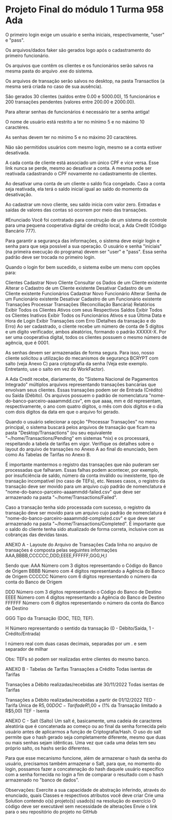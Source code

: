 # Projeto Final do módulo 1 Turma 958 Ada
O primeiro login exige um usuário e senha iniciais, respectivamente, "user" e "pass".

Os arquivos/dados faker são gerados logo após o cadastramento do primeiro funcionário.

Os arquivos que contêm os clientes e os funcionários serão salvos na mesma pasta do arquivo .exe do sistema.

Os arquivos de transação serão salvos no desktop, na pasta Transactios (a mesma será criada no caso de sua ausência).

São gerados 30 clientes (saldos entre 0.00 e 5000.00), 15 funcionários e 200 transações pendentes (valores entre 200.00 e 2000.00).

Para alterar senhas de funcionários é necessário ter a senha antiga!

O nome de usuário está restrito a ter no mínimo 5 e no máximo 10 caractéres.

As senhas devem ter no mínimo 5 e no máximo 20 caractéres.

Não são permitidos usuários com mesmo login, mesmo se a conta estiver desativada.

A cada conta de cliente está associado um único CPF e vice versa. Esse link nunca se perde, mesmo ao desativar a conta. A mesma pode ser reativada cadastrando o CPF novamente no cadastramento de clientes.

Ao desativar uma conta de um cliente o saldo fica congelado. Caso a conta seja reativada, ela terá o saldo inicial igual ao saldo do momento da desativação.

Ao cadastrar um novo cliente, seu saldo inicia com valor zero. Entradas e saídas de valores das contas só ocorrem por meio das transações.

#Enunciado
Você foi contratado para construção de um sistema de controle para uma pequena cooperativa digital de crédito local, a Ada Credit (Código Bancário 777).

Para garantir a segurança das informações, o sistema deve exigir login e senha para que seja possível a sua operação. O usuário e senha "iniciais" (na primeira execução do programa) devem ser "user" e "pass". Essa senha padrão deve ser trocada no primeiro login.

Quando o login for bem sucedido, o sistema exibe um menu com opções para:

Clientes Cadastrar Novo Cliente Consultar os Dados de um Cliente existente Alterar o Cadastro de um Cliente existente Desativar Cadastro de um Cliente existente Funcionários Cadastrar Novo Funcionário Alterar Senha de um Funcionário existente Desativar Cadastro de um Funcionário existente Transações Processar Transações (Reconciliação Bancária) Relatórios Exibir Todos os Clientes Ativos com seus Respectivos Saldos Exibir Todos os Clientes Inativos Exibir Todos os Funcionários Ativos e sua Última Data e Hora de Login Exibir Transações com Erro (Detalhes da transação e do Erro) Ao ser cadastrado, o cliente recebe um número de conta de 5 dígitos e um dígito verificador, ambos aleatórios, formando o padrão XXXXX-X. Por ser uma cooperativa digital, todos os clientes possuem o mesmo número de agência, que é 0001.

As senhas devem ser armazenadas de forma segura. Para isso, nosso cliente solicitou a utilização do mecanismos de segurança BCRYPT com salto (veja Anexo C) para criptografia da senha (Veja este exemplo. Entretanto, use o salto em vez do WorkFactor).

A Ada Credit recebe, diariamente, do "Sistema Nacional de Pagamentos Integrado" múltiplos arquivos representando transações bancárias que envolvam seus clientes. Essas transações podem ser de Entrada (Crédito) ou Saída (Débito). Os arquivos possuem o padrão de nomenclatura "nome-do-banco-parceiro-aaaammdd.csv", em que aaaa, mm e dd representam, respectivamente, o ano com quatro dígitos, o mês com dois dígitos e o dia com dois dígitos da data em que o arquivo foi gerado.

Quando o usuário selecionar a opção "Processar Transações" no menu principal, o sistema buscará pelos arquivos de transação que ficam na pasta "Desktop/Transactions" (ou seu equivalente "~/home/Transactions/Pending" em sistemas *nix) e os processará, respeitando a tabela de tarifas em vigor. Verifique os detalhes sobre o layout do arquivo de transações no Anexo A ao final do enunciado, bem como As Tabelas de Tarifas no Anexo B.

É importante mantermos o registro das transações que não puderam ser processadas que falharam. Essas falhas podem acontecer, por exemplo, por insuficiência de saldo, número da conta inválido ou inexistente, tipo de transação incompatível (no caso de TEFs), etc. Nesses casos, o registro da transação deve ser movido para um arquivo cujo padrão de nomenclatura é "nome-do-banco-parceiro-aaaammdd-failed.csv" que deve ser armazenado na pasta "~/home/Transactions/Failed".

Caso a transação tenha sido processada com sucesso, o registro da transação deve ser movido para um arquivo cujo padrão de nomenclatura é "nome-do-banco-parceiro-aaaammdd-completed.csv" e que deve ser armazenado na pasta "~/home/Transactions/Completed". É importante que o saldo do cliente tenha sido atualizado de forma correta, inclusive com as cobranças das devidas taxas.

ANEXO A - Layoute do Arquivo de Transações
Cada linha no arquivo de transações é composta pelas seguintes informações AAA,BBBB,CCCCCC,DDD,EEEE,FFFFFF,GGG,H,I

Sendo que: AAA Número com 3 dígitos representando o Código do Banco de Origem BBBB Número com 4 dígitos representando a Agência do Banco de Origem CCCCCC Número com 6 dígitos representando o número da conta do Banco de Origem

DDD Número com 3 dígitos representando o Código do Banco de Destino EEEE Número com 4 dígitos representando a Agência do Banco de Destino FFFFFF Número com 6 dígitos representando o número da conta do Banco de Destino

GGG Tipo da Transação (DOC, TED, TEF).

H Número representando o sentido da transação (0 - Débito/Saída, 1 - Crédito/Entrada)

I número real com duas casas decimais, separadas por um . e sem separador de milhar

Obs: TEFs só podem ser realizadas entre clientes do mesmo banco.

ANEXO B - Tabelas de Tarifas
Transações a Crédito Todas isentas de Tarifas

Transações a Débito realizadas/recebidas até 30/11/2022 Todas isentas de Tarifas

Transações a Débito realizadas/recebidas a partir de 01/12/2022 TED - Tarifa Única de R$5,00 DOC - Tarifa de R$1,00 + (1% da Transação limitado a R$5,00) TEF - Isenta

ANEXO C - Salt (Salto)
Um salt é, basicamente, uma cadeia de caracteres aleatória que é concatenada ao começo ou ao final da senha fornecida pelo usuário antes de aplicarmos a função de Criptografia/Hash. O uso do salt permite que o hash gerado seja completamente diferente, mesmo que duas ou mais senhas sejam idênticas. Uma vez que cada uma delas tem seu próprio salto, os hashs serão diferentes.

Para que esse mecanismo funcione, além de armazenar o hash da senha do usuário, precisamos também armazenar o Salt, para que, no momento do login, possamos fazer a concatenação do hash daquele usuário específico com a senha fornecida no login a fim de comparar o resultado com o hash armazenado no "banco de dados".

Observações:
Exercite a sua capacidade de abstração inferindo, através do enunciado, quais Classes e respectivos atributos você deve criar Crie uma Solution contendo o(s) projeto(s) usado(s) na resolução do exercício O código deve ser executável sem necessidade de alterações Envie o link para o seu repositório do projeto no GitHub
